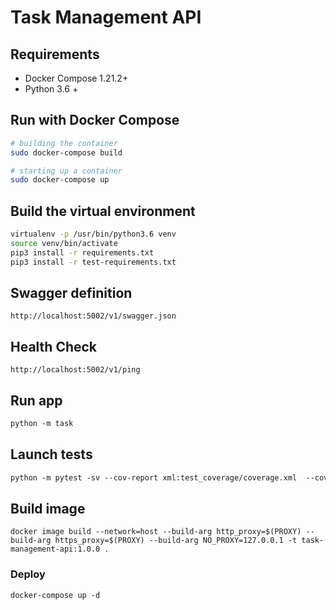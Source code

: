 # Task Management API

## Requirements

* Docker Compose 1.21.2+
* Python 3.6 +

## Run with Docker Compose

```bash
# building the container
sudo docker-compose build

# starting up a container
sudo docker-compose up
```

## Build the virtual environment

```bash
virtualenv -p /usr/bin/python3.6 venv
source venv/bin/activate
pip3 install -r requirements.txt
pip3 install -r test-requirements.txt
```

## Swagger definition

```http
http://localhost:5002/v1/swagger.json
```

## Health Check

```http
http://localhost:5002/v1/ping
```

## Run app
```html
python -m task
```

## Launch tests
```html
python -m pytest -sv --cov-report xml:test_coverage/coverage.xml  --cov-report term-missing --cov=task task/tests
```

## Build image
```shell
docker image build --network=host --build-arg http_proxy=$(PROXY) --build-arg https_proxy=$(PROXY) --build-arg NO_PROXY=127.0.0.1 -t task-management-api:1.0.0 .
```
### Deploy
```shell
docker-compose up -d
```